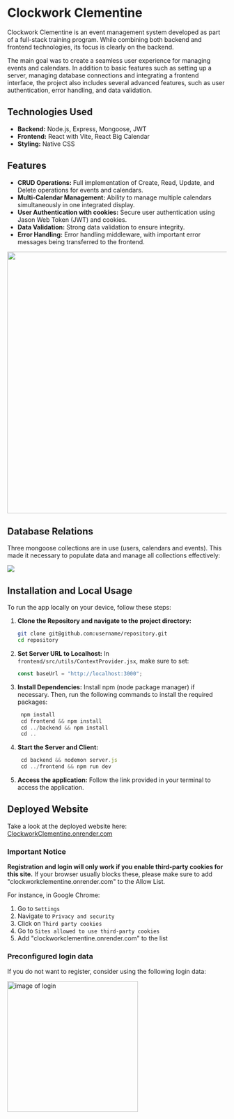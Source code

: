 # Clockwork Clementine

Clockwork Clementine is an event management system developed as part of a full-stack training program. While combining both backend and frontend technologies, its focus is clearly on the backend.

The main goal was to create a seamless user experience for managing events and calendars. In addition to basic features such as setting up a server, managing database connections and integrating a frontend interface, the project also includes several advanced features, such as user authentication, error handling, and data validation.

## Technologies Used

- **Backend:** Node.js, Express, Mongoose, JWT
- **Frontend:** React with Vite, React Big Calendar
- **Styling:** Native CSS

## Features

- **CRUD Operations:** Full implementation of Create, Read, Update, and Delete operations for events and calendars.
- **Multi-Calendar Management:** Ability to manage multiple calendars simultaneously in one integrated display.
- **User Authentication with cookies:** Secure user authentication using Jason Web Token (JWT) and cookies.
- **Data Validation:** Strong data validation to ensure integrity.
- **Error Handling:** Error handling middleware, with important error messages being transferred to the frontend.

<img src="./src/assets/screenshot2.png" width="600">

## Database Relations

Three mongoose collections are in use (users, calendars and events). This made it necessary to populate data and manage all collections effectively:

<img src="./src/assets/screenshot.png">

## Installation and Local Usage

To run the app locally on your device, follow these steps:

1. **Clone the Repository and navigate to the project directory:**

   ```bash
   git clone git@github.com:username/repository.git
   cd repository
   ```

2. **Set Server URL to Localhost:**
   In `frontend/src/utils/ContextProvider.jsx`, make sure to set:

   ```javascript
   const baseUrl = "http://localhost:3000";
   ```

3. **Install Dependencies:**
   Install npm (node package manager) if necessary. Then, run the following commands to install the required packages:

   ```javascript
    npm install
    cd frontend && npm install
    cd ../backend && npm install
    cd ..

   ```

4. **Start the Server and Client:**

   ```javascript
    cd backend && nodemon server.js
    cd ../frontend && npm run dev
   ```

5. **Access the application:**
   Follow the link provided in your terminal to access the application.

## Deployed Website

Take a look at the deployed website here: [ClockworkClementine.onrender.com](https://ClockworkClementine.onrender.com/)

### Important Notice

**Registration and login will only work if you enable third-party cookies for this site.** If your browser usually blocks these, please make sure to add "clockworkclementine.onrender.com" to the Allow List.

For instance, in Google Chrome:

1. Go to `Settings`
2. Navigate to `Privacy and security`
3. Click on `Third party cookies`
4. Go to `Sites allowed to use third-party cookies`
5. Add "clockworkclementine.onrender.com" to the list

### Preconfigured login data

If you do not want to register, consider using the following login data:

<img src="./src/assets/testLogin.png" alt="image of login" width="300">
